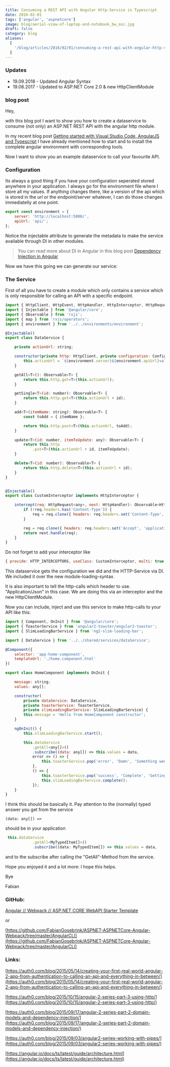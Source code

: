 ```yaml
---
title: Consuming a REST API with Angular Http-Service in Typescript
date: 2016-02-01
tags: ['angular', 'aspnetcore']
image: blog/aerial-view-of-laptop-and-notebook_bw_osc.jpg
draft: false
category: blog
aliases:
  [
    '/blog/articles/2016/02/01/consuming-a-rest-api-with-angular-http-service-in-typescript/',
  ]
---
```


### Updates

- 19.09.2018 - Updated Angular Syntax
- 19.08.2017 - Updated to ASP.NET Core 2.0 & new HttpClientModule

### blog post

Hey,

with this blog pot I want to show you how to create a dataservice to consume (not only) an ASP.NET REST API with the angular http module.

In my recent blog post [Getting started with Visual Studio Code, AngularJS and Typescript](http://offering.solutions/blog/articles/2015/12/03/getting-started-with-visual-studio-code-angularjs-and-typescript/) I have already mentioned how to start and to install the complete angular environment with corresponding tools.

Now I want to show you an example dataservice to call your favourite API.

### Configuration

Its always a good thing if you have your configuration seperated stored anywhere in your application. I always go for the environment file where I store all my values. If anything changes there, like a version of the api which is stored in the url or the endpoint/server whatever, I can do those changes immediatelly at one point.

```javascript
export const environment = {
    server: 'http://localhost:5000/',
    apiUrl: 'api/';
};
```

Notice the injectable attribute to generate the metadata to make the service available through DI in other modules.

> You can read more about DI in Angular in this blog post [Dependency Injection in Angular](http://blog.thoughtram.io/angular/2015/05/18/dependency-injection-in-angular-2.html)

Now we have this going we can generate our service:

### The Service

First of all you have to create a module which only contains a service which is only responsible for calling an API with a specific endpoint.

```javascript
import { HttpClient, HttpEvent, HttpHandler, HttpInterceptor, HttpRequest } from '@angular/common/http';
import { Injectable } from '@angular/core';
import { Observable } from 'rxjs';
import { map } from 'rxjs/operators';
import { environment } from '../../environments/environment';

@Injectable()
export class DataService {

    private actionUrl: string;

    constructor(private http: HttpClient, private configuration: Configuration) {
        this.actionUrl = `${environment.server}${environment.apiUrl}values/`;
    }

    getAll<T>(): Observable<T> {
        return this.http.get<T>(this.actionUrl);
    }

    getSingle<T>(id: number): Observable<T> {
        return this.http.get<T>(this.actionUrl + id);
    }

    add<T>(itemName: string): Observable<T> {
        const toAdd = { itemName };

        return this.http.post<T>(this.actionUrl, toAdd);
    }

    update<T>(id: number, itemToUpdate: any): Observable<T> {
        return this.http
            .put<T>(this.actionUrl + id, itemToUpdate);
    }

    delete<T>(id: number): Observable<T> {
        return this.http.delete<T>(this.actionUrl + id);
    }
}


@Injectable()
export class CustomInterceptor implements HttpInterceptor {

    intercept(req: HttpRequest<any>, next: HttpHandler): Observable<HttpEvent<any>> {
        if (!req.headers.has('Content-Type')) {
            req = req.clone({ headers: req.headers.set('Content-Type', 'application/json') });
        }

        req = req.clone({ headers: req.headers.set('Accept', 'application/json') });
        return next.handle(req);
    }
}
```

Do not forget to add your interceptor like

```javascript
{ provide: HTTP_INTERCEPTORS, useClass: CustomInterceptor, multi: true },
```

This dataservice gets the configuration we did and the HTTP-Service via DI. We included it over the new module-loading-syntax.

It is also important to tell the http-calls which header to use. "Application/Json" in this case. We are doing this via an interceptor and the new HttpClientModule.

Now you can include, inject and use this service to make http-calls to your API like this:

```javascript
import { Component, OnInit } from '@angular/core';
import { ToasterService } from 'angular2-toaster/angular2-toaster';
import { SlimLoadingBarService } from 'ng2-slim-loading-bar';

import { DataService } from '../../shared/services/dataService';

@Component({
    selector: 'app-home-component',
    templateUrl: './home.component.html'
})

export class HomeComponent implements OnInit {

    message: string;
    values: any[];

    constructor(
        private dataService: DataService,
        private toasterService: ToasterService,
        private slimLoadingBarService: SlimLoadingBarService) {
        this.message = 'Hello from HomeComponent constructor';
    }

    ngOnInit() {
        this.slimLoadingBarService.start();

        this.dataService
            .getAll<any[]>()
            .subscribe((data: any[]) => this.values = data,
            error => () => {
                this.toasterService.pop('error', 'Damn', 'Something went wrong...');
            },
            () => {
                this.toasterService.pop('success', 'Complete', 'Getting all values complete');
                this.slimLoadingBarService.complete();
            });
    }
}
```

I think this should be basically it. Pay attention to the (normally) typed answer you get from the service

`(data: any[]) =>`

should be in your application

```javascript
 this.dataService
            .getAll<MyTypedItem[]>()
            .subscribe((data: MyTypedItem[]) => this.values = data,
```

and to the subscribe after calling the "GetAll"-Method from the service.

Hope you enjoyed it and a lot more: I hope this helps.

Bye

Fabian

### GitHub:

[Angular // Webpack // ASP.NET CORE WebAPI Starter Template](https://github.com/FabianGosebrink/ASPNETCore-Angular-Webpack-StarterTemplate)

or

[https://github.com/FabianGosebrink/ASPNET-ASPNETCore-Angular-Webpack/tree/master/AngularCLI](https://github.com/FabianGosebrink/ASPNET-ASPNETCore-Angular-Webpack/tree/master/AngularCLI)

### Links:

[https://auth0.com/blog/2015/05/14/creating-your-first-real-world-angular-2-app-from-authentication-to-calling-an-api-and-everything-in-between/](https://auth0.com/blog/2015/05/14/creating-your-first-real-world-angular-2-app-from-authentication-to-calling-an-api-and-everything-in-between/)

[https://auth0.com/blog/2015/10/15/angular-2-series-part-3-using-http/](https://auth0.com/blog/2015/10/15/angular-2-series-part-3-using-http/)

[https://auth0.com/blog/2015/09/17/angular-2-series-part-2-domain-models-and-dependency-injection/](https://auth0.com/blog/2015/09/17/angular-2-series-part-2-domain-models-and-dependency-injection/)

[https://auth0.com/blog/2015/09/03/angular2-series-working-with-pipes/](https://auth0.com/blog/2015/09/03/angular2-series-working-with-pipes/)

[https://angular.io/docs/ts/latest/guide/architecture.html](https://angular.io/docs/ts/latest/guide/architecture.html)
